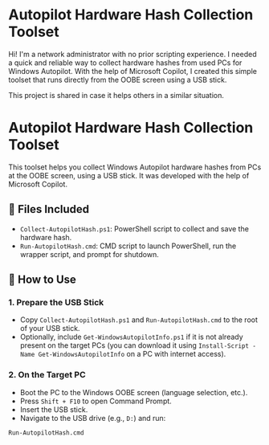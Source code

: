 # Autopilot Hardware Hash Collection Toolset

Hi! I'm a network administrator with no prior scripting experience. I needed a quick and reliable way to collect hardware hashes from used PCs for Windows Autopilot. With the help of Microsoft Copilot, I created this simple toolset that runs directly from the OOBE screen using a USB stick.

This project is shared in case it helps others in a similar situation.
# Autopilot Hardware Hash Collection Toolset

This toolset helps you collect Windows Autopilot hardware hashes from PCs at the OOBE screen, using a USB stick. It was developed with the help of Microsoft Copilot.

## 📁 Files Included

- `Collect-AutopilotHash.ps1`: PowerShell script to collect and save the hardware hash.
- `Run-AutopilotHash.cmd`: CMD script to launch PowerShell, run the wrapper script, and prompt for shutdown.

## 🧰 How to Use

### 1. Prepare the USB Stick

- Copy `Collect-AutopilotHash.ps1` and `Run-AutopilotHash.cmd` to the root of your USB stick.
- Optionally, include `Get-WindowsAutopilotInfo.ps1` if it is not already present on the target PCs (you can download it using `Install-Script -Name Get-WindowsAutopilotInfo` on a PC with internet access).

### 2. On the Target PC

- Boot the PC to the Windows OOBE screen (language selection, etc.).
- Press `Shift + F10` to open Command Prompt.
- Insert the USB stick.
- Navigate to the USB drive (e.g., `D:`) and run:

```cmd
Run-AutopilotHash.cmd
